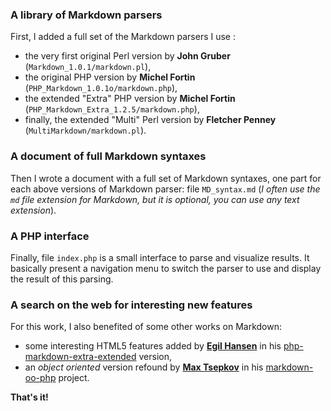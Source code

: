 ### A library of Markdown parsers

First, I added a full set of the Markdown parsers I use :

-   the very first original Perl version by **John Gruber** (`Markdown_1.0.1/markdown.pl`),
-   the original PHP version by **Michel Fortin** (`PHP_Markdown_1.0.1o/markdown.php`),
-   the extended "Extra" PHP version by **Michel Fortin** (`PHP_Markdown_Extra_1.2.5/markdown.php`),
-   finally, the extended "Multi" Perl version by **Fletcher Penney** (`MultiMarkdown/markdown.pl`).


### A document of full Markdown syntaxes

Then I wrote a document with a full set of Markdown syntaxes, one part for each above versions of Markdown parser: file `MD_syntax.md` (*I often use the `md` file extension for Markdown, but it is optional, you can use any text extension*).


### A PHP interface

Finally, file `index.php` is a small interface to parse and visualize results. It basically present a navigation menu to switch the parser to use and display the result of this parsing.


### A search on the web for interesting new features

For this work, I also benefited of some other works on Markdown:

-   some interesting HTML5 features added by [**Egil Hansen**](http://egilhansen.com) in his [php-markdown-extra-extended](https://github.com/egil/php-markdown-extra-extended) version,
-   an *object oriented* version refound by [**Max Tsepkov**](http://www.garygolden.me) in his [markdown-oo-php](https://github.com/garygolden/markdown-oo-php) project.


**That's it!**